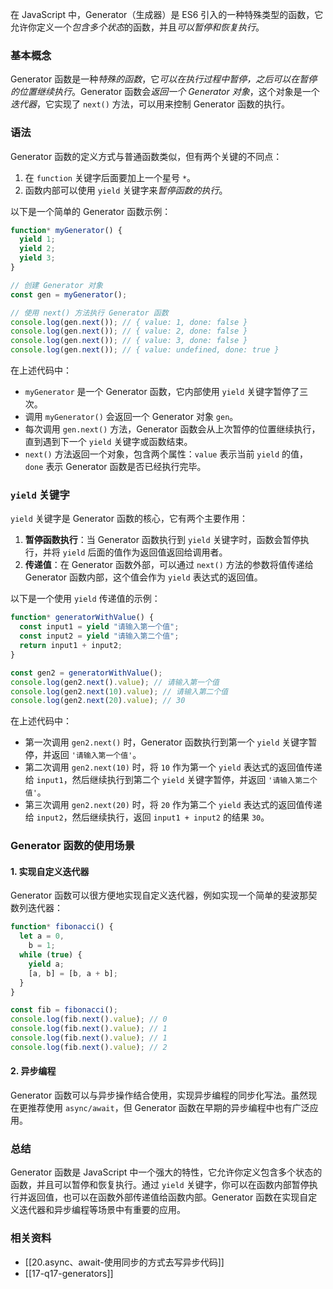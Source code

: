 在 JavaScript 中，Generator（生成器）是 ES6 引入的一种特殊类型的函数，它允许你定义一个*包含多个状态*的函数，并且*可以暂停和恢复执行*。

### 基本概念

Generator 函数是一种*特殊的函数*，它*可以在执行过程中暂停，之后可以在暂停的位置继续执行*。Generator 函数会*返回一个 Generator 对象*，这个对象是一个*迭代器*，它实现了 `next()` 方法，可以用来控制 Generator 函数的执行。

### 语法

Generator 函数的定义方式与普通函数类似，但有两个关键的不同点：

1. 在 `function` 关键字后面要加上一个星号 `*`。
2. 函数内部可以使用 `yield` 关键字来*暂停函数的执行*。

以下是一个简单的 Generator 函数示例：

```javascript
function* myGenerator() {
  yield 1;
  yield 2;
  yield 3;
}

// 创建 Generator 对象
const gen = myGenerator();

// 使用 next() 方法执行 Generator 函数
console.log(gen.next()); // { value: 1, done: false }
console.log(gen.next()); // { value: 2, done: false }
console.log(gen.next()); // { value: 3, done: false }
console.log(gen.next()); // { value: undefined, done: true }
```

在上述代码中：

- `myGenerator` 是一个 Generator 函数，它内部使用 `yield` 关键字暂停了三次。
- 调用 `myGenerator()` 会返回一个 Generator 对象 `gen`。
- 每次调用 `gen.next()` 方法，Generator 函数会从上次暂停的位置继续执行，直到遇到下一个 `yield` 关键字或函数结束。
- `next()` 方法返回一个对象，包含两个属性：`value` 表示当前 `yield` 的值，`done` 表示 Generator 函数是否已经执行完毕。

### `yield` 关键字

`yield` 关键字是 Generator 函数的核心，它有两个主要作用：

1. **暂停函数执行**：当 Generator 函数执行到 `yield` 关键字时，函数会暂停执行，并将 `yield` 后面的值作为返回值返回给调用者。
2. **传递值**：在 Generator 函数外部，可以通过 `next()` 方法的参数将值传递给 Generator 函数内部，这个值会作为 `yield` 表达式的返回值。

以下是一个使用 `yield` 传递值的示例：

```javascript
function* generatorWithValue() {
  const input1 = yield "请输入第一个值";
  const input2 = yield "请输入第二个值";
  return input1 + input2;
}

const gen2 = generatorWithValue();
console.log(gen2.next().value); // 请输入第一个值
console.log(gen2.next(10).value); // 请输入第二个值
console.log(gen2.next(20).value); // 30
```

在上述代码中：

- 第一次调用 `gen2.next()` 时，Generator 函数执行到第一个 `yield` 关键字暂停，并返回 `'请输入第一个值'`。
- 第二次调用 `gen2.next(10)` 时，将 `10` 作为第一个 `yield` 表达式的返回值传递给 `input1`，然后继续执行到第二个 `yield` 关键字暂停，并返回 `'请输入第二个值'`。
- 第三次调用 `gen2.next(20)` 时，将 `20` 作为第二个 `yield` 表达式的返回值传递给 `input2`，然后继续执行，返回 `input1 + input2` 的结果 `30`。

### Generator 函数的使用场景

#### 1. 实现自定义迭代器

Generator 函数可以很方便地实现自定义迭代器，例如实现一个简单的斐波那契数列迭代器：

```javascript
function* fibonacci() {
  let a = 0,
    b = 1;
  while (true) {
    yield a;
    [a, b] = [b, a + b];
  }
}

const fib = fibonacci();
console.log(fib.next().value); // 0
console.log(fib.next().value); // 1
console.log(fib.next().value); // 1
console.log(fib.next().value); // 2
```

#### 2. 异步编程

Generator 函数可以与异步操作结合使用，实现异步编程的同步化写法。虽然现在更推荐使用 `async/await`，但 Generator 函数在早期的异步编程中也有广泛应用。

### 总结

Generator 函数是 JavaScript 中一个强大的特性，它允许你定义包含多个状态的函数，并且可以暂停和恢复执行。通过 `yield` 关键字，你可以在函数内部暂停执行并返回值，也可以在函数外部传递值给函数内部。Generator 函数在实现自定义迭代器和异步编程等场景中有重要的应用。

### 相关资料
- [[20.async、await-使用同步的方式去写异步代码]]
- [[17-q17-generators]]

